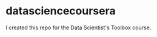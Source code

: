 datasciencecoursera
===================

I created this repo for the Data Scientist's Toolbox course.

